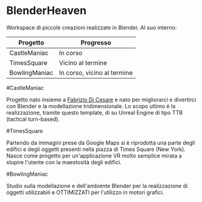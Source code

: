 # BlenderHeaven
Workspace di piccole creazioni realizzate in Blender.
Al suo interno:

| Progetto | Progresso |
| ------ | ------ |
| CastleManiac | In corso |
| TimesSquare | Vicino al termine |
| BowlingManiac | In corso, vicino al termine |

#CastleManiac

Progetto nato insieme a [Fabrizio Di Cesare] e nato per migliorarci e divertirci con Blender e la modellazione tridimensionale.
Lo scopo ultimo è la realizzazione, tramite questo template, di su Unreal Engine di tipo TTB (tactical turn-based).

#TimesSquare

Partendo da immagini prese da Google Maps si è riprodotta una parte degli edifici e degli oggetti presenti nella piazza di Times Square (New York). Nasce come progetto per un'applicazione VR molto semplice mirata a stupire l'utente con la maestosità degli edifici.

#BowlingManiac

Studio sulla modellazione e dell'ambiente Blender per la realizzazione di oggetti utilizzabili e OTTIMIZZATI per l'utilizzo in motori grafici.


[Fabrizio Di Cesare]: <https://github.com/Fabbrei>
